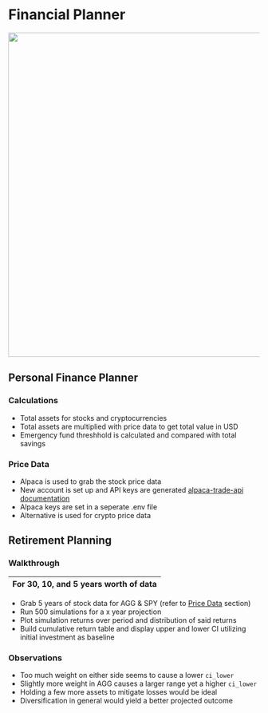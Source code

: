 # Financial Planner
<img src='https://external-content.duckduckgo.com/iu/?u=https%3A%2F%2Fmarketbusinessnews.com%2Fwp-content%2Fuploads%2F2019%2F08%2FInvestment-Portfolio-image-494949494.jpg&f=1&nofb=1' width=650/>

## Personal Finance Planner

### Calculations
* Total assets for stocks and cryptocurrencies
* Total assets are multiplied with price data to get total value in USD
* Emergency fund threshhold is calculated and compared with total savings
  
<a name="price-data"></a> 
### Price Data
  * Alpaca is used to grab the stock price data
  *  New account is set up and API keys are generated [alpaca-trade-api documentation](https://github.com/alpacahq/alpaca-trade-api-python/)
  *  Alpaca keys are set in a seperate .env file
  *  Alternative is used for crypto price data

## Retirement Planning

### Walkthrough
|For 30, 10, and 5 years worth of data|
|----|
* Grab 5 years of stock data for AGG & SPY (refer to [Price Data](#price-data) section)
* Run 500 simulations for a x year projection
* Plot simulation returns over period and distribution of said returns
* Build cumulative return table and display upper and lower CI utilizing initial investment as baseline

### Observations
* Too much weight on either side seems to cause a lower ```ci_lower```
* Slightly more weight in AGG causes a larger range yet a higher ```ci_lower```
* Holding a few more assets to mitigate losses would be ideal
* Diversification in general would yield a better projected outcome 